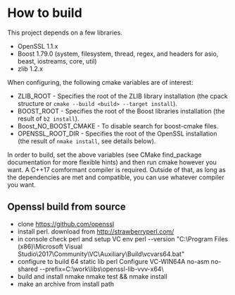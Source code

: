 # How to build
This project depends on a few libraries.

* OpenSSL 1.1.x
* Boost 1.79.0 (system, filesystem, thread, regex, and headers for asio, beast, iostreams, core, util)
* zlib 1.2.x

When configuring, the following cmake variables are of interest:

* ZLIB_ROOT - Specifies the root of the ZLIB library installation (the cpack structure or `cmake --build <build> --target install`).
* BOOST_ROOT - Specifies the root of the Boost libraries installation (the result of `b2 install`).
* Boost_NO_BOOST_CMAKE - To disable search for boost-cmake files. 
* OPENSSL_ROOT_DIR - Specifies the root of the OpenSSL installation (the result of `nmake install`, see details below).

In order to build, set the above variables (see CMake find_package documentation for more flexible hints) and then run cmake however you want.
A C++17 comformant compiler is required. Outside of that, as long as the dependencies are met and compatible, you can use whatever compiler you want.

## Openssl build from source
* clone https://github.com/openssl
* install perl. 
  download from http://strawberryperl.com/
* in console check perl and setup VC env
  perl --version 
  "C:\Program Files (x86)\Microsoft Visual Studio\2017\Community\VC\Auxiliary\Build\vcvars64.bat"
* configure to build 64 static lib 
  perl Configure VC-WIN64A no-asm no-shared --prefix=C:\work\libs\openssl-lib-vvv-x64\
* build and install 
  nmake 
  nmake test && nmake install 
* make an archive from install path 
